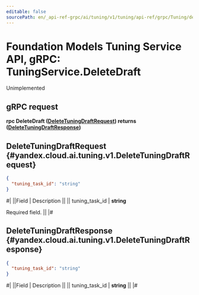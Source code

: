 ```yaml
---
editable: false
sourcePath: en/_api-ref-grpc/ai/tuning/v1/tuning/api-ref/grpc/Tuning/deleteDraft.md
---
```


# Foundation Models Tuning Service API, gRPC: TuningService.DeleteDraft

Unimplemented

## gRPC request

**rpc DeleteDraft ([DeleteTuningDraftRequest](#yandex.cloud.ai.tuning.v1.DeleteTuningDraftRequest)) returns ([DeleteTuningDraftResponse](#yandex.cloud.ai.tuning.v1.DeleteTuningDraftResponse))**

## DeleteTuningDraftRequest {#yandex.cloud.ai.tuning.v1.DeleteTuningDraftRequest}

```json
{
  "tuning_task_id": "string"
}
```

#|
||Field | Description ||
|| tuning_task_id | **string**

Required field.  ||
|#

## DeleteTuningDraftResponse {#yandex.cloud.ai.tuning.v1.DeleteTuningDraftResponse}

```json
{
  "tuning_task_id": "string"
}
```

#|
||Field | Description ||
|| tuning_task_id | **string** ||
|#